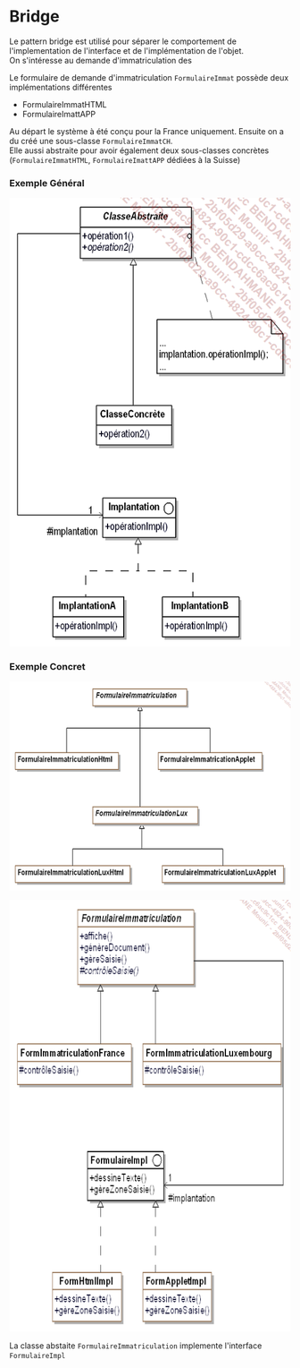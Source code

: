 ﻿# Bridge
Le pattern bridge est utilisé pour séparer le comportement de l'implementation de l'interface et de l'implémentation de l'objet.  
On s'intéresse au demande d'immatriculation des 

Le formulaire de demande d'immatriculation `FormulaireImmat` possède deux implémentations différentes
- FormulaireImmatHTML
- FormulaireImattAPP  

Au départ le système à été conçu pour la France uniquement.
Ensuite on a du créé une sous-classe `FormulaireImmatCH`.  
Elle aussi abstraite pour avoir également deux sous-classes concrètes (`FormulaireImmatHTML`, `FormulaireImattAPP` dédiées à la Suisse)

### Exemple Général
![](Img/img3.png)
### Exemple Concret
![](Img/img1.png)

![](Img/img2.png)

La classe abstaite `FormulaireImmatriculation` implemente l'interface `FormulaireImpl` 